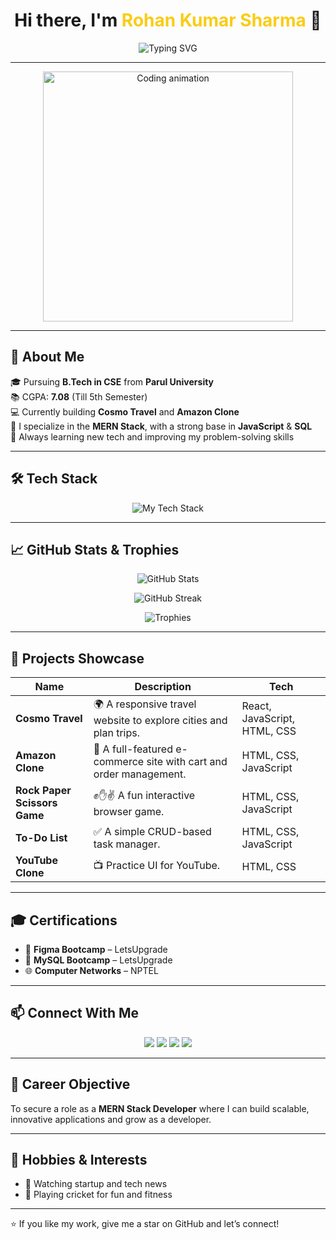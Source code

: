 <!-- README.md -->

<h1 align="center">Hi there, I'm <span style="color:#facc15;">Rohan Kumar Sharma</span> 👋</h1>

<p align="center">
  <img src="https://readme-typing-svg.herokuapp.com?font=Fira+Code&duration=2000&pause=1000&center=true&width=435&lines= FullStack+Developer+%7C+MERN+Stack+Expert;Passionate+about+Web+Development;Always+learning+something+new!" alt="Typing SVG" />
</p>

---

<p align="center">
  <img src="https://media.giphy.com/media/qgQUggAC3Pfv687qPC/giphy.gif" width="400" alt="Coding animation" />
</p>

---

## 🚀 About Me

🎓 Pursuing **B.Tech in CSE** from **Parul University**  
📚 CGPA: **7.08** (Till 5th Semester)  
💻 Currently building **Cosmo Travel** and **Amazon Clone**  
🔭 I specialize in the **MERN Stack**, with a strong base in **JavaScript** & **SQL**  
🌱 Always learning new tech and improving my problem-solving skills  

---

## 🛠️ Tech Stack

<p align="center">
  <img src="https://skillicons.dev/icons?i=java,js,react,nodejs,express,mongodb,html,css,tailwind" alt="My Tech Stack" />
</p>

---

## 📈 GitHub Stats & Trophies

<p align="center">
  <img src="https://github-readme-stats.vercel.app/api?username=Rohan1030&show_icons=true&theme=tokyonight" alt="GitHub Stats" />
</p>
<p align="center">
  <img src="https://github-readme-streak-stats.herokuapp.com/?user=Rohan1030&theme=tokyonight" alt="GitHub Streak" />
</p>
<p align="center">
  <img src="https://github-profile-trophy.vercel.app/?username=Rohan1030&theme=onestar&margin-w=15&margin-h=15&no-bg=true" alt="Trophies" />
</p>

---

## 🚀 Projects Showcase

| Name | Description | Tech |
|------|-------------|------|
| **Cosmo Travel** | 🌍 A responsive travel website to explore cities and plan trips. | React, JavaScript, HTML, CSS |
| **Amazon Clone** | 🛒 A full-featured e-commerce site with cart and order management. | HTML, CSS, JavaScript |
| **Rock Paper Scissors Game** | ✊✋✌️ A fun interactive browser game. | HTML, CSS, JavaScript |
| **To-Do List** | ✅ A simple CRUD-based task manager. | HTML, CSS, JavaScript |
| **YouTube Clone** | 📺 Practice UI for YouTube. | HTML, CSS |

---

## 🎓 Certifications

- 🎨 **Figma Bootcamp** – LetsUpgrade  
- 💾 **MySQL Bootcamp** – LetsUpgrade  
- 🌐 **Computer Networks** – NPTEL

---

## 📫 Connect With Me

<p align="center">
  <a href="mailto:rlrld02233@gmail.com"><img src="https://img.shields.io/badge/Email-D14836?style=for-the-badge&logo=gmail&logoColor=white"/></a>
  <a href="#"><img src="https://img.shields.io/badge/LinkedIn-blue?style=for-the-badge&logo=linkedin&logoColor=white"/></a>
  <a href="#"><img src="https://img.shields.io/badge/LeetCode-orange?style=for-the-badge&logo=leetcode&logoColor=white"/></a>
  <a href="https://github.com/Rohan1030"><img src="https://img.shields.io/badge/GitHub-171515?style=for-the-badge&logo=github&logoColor=white"/></a>
</p>

---

## 🎯 Career Objective

To secure a role as a **MERN Stack Developer** where I can build scalable, innovative applications and grow as a developer.

---

## 🏏 Hobbies & Interests

- 🧠 Watching startup and tech news
- 🏏 Playing cricket for fun and fitness

---

⭐️ If you like my work, give me a star on GitHub and let’s connect!




<!--
**Rohan1030/Rohan1030** is a ✨ _special_ ✨ repository because its `README.md` (this file) appears on your GitHub profile.

Here are some ideas to get you started:

- 🔭 I’m currently working on ...
- 🌱 I’m currently learning ...
- 👯 I’m looking to collaborate on ...
- 🤔 I’m looking for help with ...
- 💬 Ask me about ...
- 📫 How to reach me: ...
- 😄 Pronouns: ...
- ⚡ Fun fact: ...
-->
